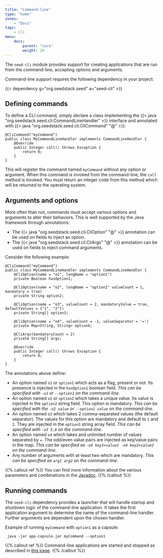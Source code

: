 ```yaml
---
title: "Command-line"
type: "home"
zones:
    - "Docs"
tags:
    - cli    
menu:
    docs:
        parent: "core"
        weight: 20
---
```


The `seed-cli` module provides support for creating applications that are run from the command-line, accepting options
and arguments. <!--more--> 

Command-line support requires the following dependency in your project:

{{< dependency g="org.seedstack.seed" a="seed-cli" >}}

## Defining commands

To define a CLI command, simply declare a class implementing the {{< java "org.seedstack.seed.cli.CommandLineHandler" >}}
interface and annotated with {{< java "org.seedstack.seed.cli.CliCommand" "@" >}}:

    @CliCommand("myCommand")
    public class MyCommandLineHandler implements CommandLineHandler {
        @Override
        public Integer call() throws Exception {
            return 0;
        }
    }

This will register the command named `myCommand` without any option or argument. When this command is invoked
from the command-line, the `call` method is invoked. You must return an integer code from this method which will be
returned to the operating system.

## Arguments and options

More often than not, commands must accept various options and arguments to alter their behaviors. This is well supported
by the Java framework through annotations:

* The {{< java "org.seedstack.seed.cli.CliOption" "@" >}} annotation can be used on fields to inject an option.
* The {{< java "org.seedstack.seed.cli.CliArgs" "@" >}} annotation can be used on fields to inject command arguments.

Consider the following example:

    @CliCommand("myCommand")
    public class MyCommandLineHandler implements CommandLineHandler {
        @CliOption(name = "o1", longName = "option1")
        private Boolean hasOption1;

        @CliOption(name = "o2", longName = "option2" valueCount = 1, mandatory = true)
        private String option2;

        @CliOption(name = "o3", valueCount = 2, mandatoryValue = true, defaultValues = {"1", "2"})
        private String[] option3;

        @CliOption(name = "o4", valueCount = -1, valueSeparator = '=')
        private Map<String, String> option4;

        @CliArgs(mandatoryCount = 2)
        private String[] args;

        @Override
        public Integer call() throws Exception {
            return 0;
        }
    }

The annotations above define:

* An option named `o1` or `option1` which acts as a flag, present or not. Its presence is injected in the `hasOption1`
boolean field. *This can be specified with `-o1` or `--option1` on the command-line.*
* An option named `o2` or `option2` which takes a unique value. Its value is injected in the `option2` string field.
This option is mandatory. *This can be specified with the `-o2 value` or `--option2 value` on the command-line.*
* An option named `o3` which takes 2 comma-separated values (the default separator). The values for this option are
mandatory and default to `1` and `2`. They are injected in the `option3` string array field. *This can be specified with
`-o3 5,6` on the command-line*.
* An option named `o4` which takes and unlimited number of values separated by `=`. The odd/even value pairs are injected
as key/value pairs in the map. *This can be specified as `-o4 key1=value1 -o4 key2=value2` on the command-line*.
* Any number of arguments with at-least two which are mandatory. *This can be specified as `arg1 arg2` on the command-line*.

{{% callout ref %}}
You can find more information about the various parameters and combinations in the [Javadoc](http://seedstack.org/javadoc/org/seedstack/seed/cli/package-summary.html).
{{% /callout %}}

## Running commands

The `seed-cli` dependency provides a launcher that will handle startup and shutdown logic of the command-line application.
It takes the first application argument to determine the name of the command-line handler. Further arguments are dependent 
upon the chosen handler.

Example of running `myCommand` with `option1` as a capsule:

     java -jar app-capsule.jar myCommand --option1

{{% callout ref %}}
Command-line applications are started and stopped as described in [this page](../running).
{{% /callout %}}        
